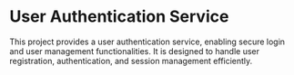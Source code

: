 # User Authentication Service

This project provides a user authentication service, enabling secure login and user management functionalities. It is designed to handle user registration, authentication, and session management efficiently.